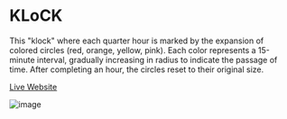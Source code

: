 # KLoCK

This "klock" where each quarter hour is marked by the expansion of colored circles (red, orange, yellow, pink). Each color represents a 15-minute interval, gradually increasing in radius to indicate the passage of time. After completing an hour, the circles reset to their original size. 

[Live Website](https://mynamearnav.github.io/klokc/)

![image](https://github.com/myNameArnav/klokc/assets/35961071/92195443-86e4-42d7-b8c3-013a36874a39)


